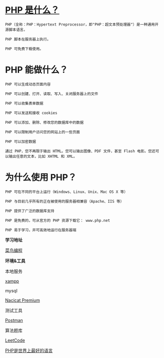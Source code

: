 # [PHP 是什么？](https://www.php.net/)

    PHP（全称：PHP：Hypertext Preprocessor，即"PHP：超文本预处理器"）是一种通用开源脚本语言。

    PHP 脚本在服务器上执行。

    PHP 可免费下载使用。

# PHP 能做什么？

    PHP 可以生成动态页面内容

    PHP 可以创建、打开、读取、写入、关闭服务器上的文件

    PHP 可以收集表单数据

    PHP 可以发送和接收 cookies
 
    PHP 可以添加、删除、修改您的数据库中的数据

    PHP 可以限制用户访问您的网站上的一些页面

    PHP 可以加密数据

    通过 PHP，您不再限于输出 HTML。您可以输出图像、PDF 文件，甚至 Flash 电影。您还可以输出任意的文本，比如 XHTML 和 XML。

# 为什么使用 PHP？

    PHP 可在不同的平台上运行（Windows、Linux、Unix、Mac OS X 等）

    PHP 与目前几乎所有的正在被使用的服务器相兼容（Apache、IIS 等）

    PHP 提供了广泛的数据库支持

    PHP 是免费的，可从官方的 PHP 资源下载它： www.php.net

    PHP 易于学习，并可高效地运行在服务器端
    
**学习地址**

[菜鸟编程](https://www.runoob.com/php/php-tutorial.html/)

**环境&工具**

本地服务

[xampp](https://www.apachefriends.org/download.html)

mysql

[Nacicat Premium](https://www.navicat.com.cn/)

测试工具

[Postman](https://www.getpostman.com/)

算法题库

[LeetCode](https://leetcode-cn.com/problemset/all/)

[PHP是世界上最好的语言](https://github.com/foxliang/Blog/blob/master/PHP/note/PHP%E6%98%AF%E4%B8%96%E7%95%8C%E4%B8%8A%E6%9C%80%E5%A5%BD%E7%9A%84%E8%AF%AD%E8%A8%80.md)



